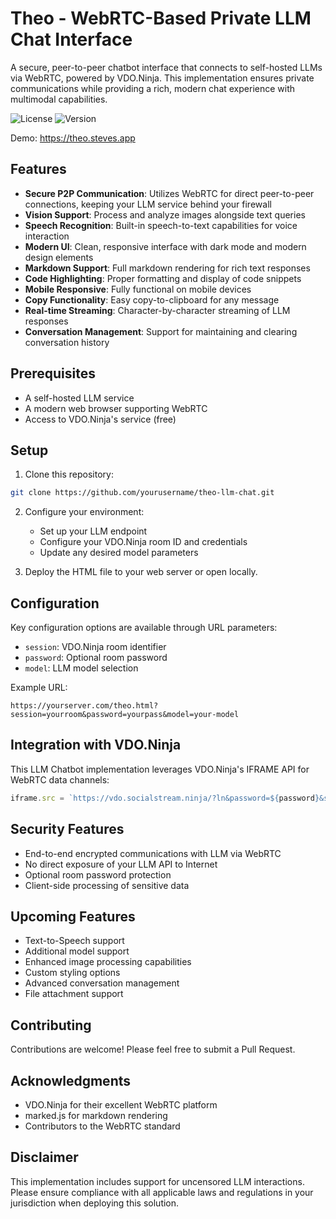 # Theo - WebRTC-Based Private LLM Chat Interface

A secure, peer-to-peer chatbot interface that connects to self-hosted LLMs via WebRTC, powered by VDO.Ninja. This implementation ensures private communications while providing a rich, modern chat experience with multimodal capabilities.

![License](https://img.shields.io/badge/license-MIT-blue.svg)
![Version](https://img.shields.io/badge/version-1.0.0-green.svg)

Demo: https://theo.steves.app

## Features

- **Secure P2P Communication**: Utilizes WebRTC for direct peer-to-peer connections, keeping your LLM service behind your firewall
- **Vision Support**: Process and analyze images alongside text queries
- **Speech Recognition**: Built-in speech-to-text capabilities for voice interaction
- **Modern UI**: Clean, responsive interface with dark mode and modern design elements
- **Markdown Support**: Full markdown rendering for rich text responses
- **Code Highlighting**: Proper formatting and display of code snippets
- **Mobile Responsive**: Fully functional on mobile devices
- **Copy Functionality**: Easy copy-to-clipboard for any message
- **Real-time Streaming**: Character-by-character streaming of LLM responses
- **Conversation Management**: Support for maintaining and clearing conversation history

## Prerequisites

- A self-hosted LLM service
- A modern web browser supporting WebRTC
- Access to VDO.Ninja's service (free)

## Setup

1. Clone this repository:
```bash
git clone https://github.com/yourusername/theo-llm-chat.git
```

2. Configure your environment:
   - Set up your LLM endpoint
   - Configure your VDO.Ninja room ID and credentials
   - Update any desired model parameters

3. Deploy the HTML file to your web server or open locally.

## Configuration

Key configuration options are available through URL parameters:

- `session`: VDO.Ninja room identifier
- `password`: Optional room password
- `model`: LLM model selection

Example URL:
```
https://yourserver.com/theo.html?session=yourroom&password=yourpass&model=your-model
```

## Integration with VDO.Ninja

This LLM Chatbot implementation leverages VDO.Ninja's IFRAME API for WebRTC data channels:

```javascript
iframe.src = `https://vdo.socialstream.ninja/?ln&password=${password}&salt=vdo.ninja&label=chatbot&view=${roomID}&scene&novideo&noaudio&cleanoutput&room=${roomID}`;
```

## Security Features

- End-to-end encrypted communications with LLM via WebRTC
- No direct exposure of your LLM API to Internet
- Optional room password protection
- Client-side processing of sensitive data

## Upcoming Features

- Text-to-Speech support
- Additional model support
- Enhanced image processing capabilities
- Custom styling options
- Advanced conversation management
- File attachment support

## Contributing

Contributions are welcome! Please feel free to submit a Pull Request.

## Acknowledgments

- VDO.Ninja for their excellent WebRTC platform
- marked.js for markdown rendering
- Contributors to the WebRTC standard

## Disclaimer

This implementation includes support for uncensored LLM interactions. Please ensure compliance with all applicable laws and regulations in your jurisdiction when deploying this solution.
